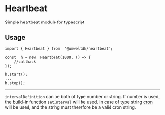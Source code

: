 # Heartbeat
Simple heartbeat module for typescript

## Usage
```
import { Heartbeat } from  '@umweltdk/heartbeat';

const  h = new  Heartbeat(1000, () => {
	//callback
});

h.start();
...
h.stop();
```
---
`intervalDefinition` can be both of type number or string.
If number is used, the build-in function `setInterval` will be used.
In case of type string [cron](https://www.npmjs.com/package/cron) will be used, and the string must therefore be a valid cron string.

